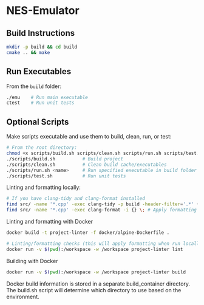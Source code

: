 # NES-Emulator

## Build Instructions

```bash
mkdir -p build && cd build
cmake .. && make
```

## Run Executables

From the `build` folder:

```bash
./emu    # Run main executable
ctest    # Run unit tests
```

## Optional Scripts

Make scripts executable and use them to build, clean, run, or test:

```bash
# From the root directory:
chmod +x scripts/build.sh scripts/clean.sh scripts/run.sh scripts/test.sh
./scripts/build.sh          # Build project
./scripts/clean.sh          # Clean build cache/executables
./scripts/run.sh <name>     # Run specified executable in build folder
./scripts/test.sh           # Run unit tests
```

Linting and formatting locally:

```bash
# If you have clang-tidy and clang-format installed
find src/ -name '*.cpp' -exec clang-tidy -p build -header-filter='.*' {} \\; # Linting
find src/ -name '*.cpp' -exec clang-format -i {} \; # Apply formatting
```

Linting and formatting with Docker

```bash
docker build -t project-linter -f docker/alpine-Dockerfile .

# Linting/formatting checks (this will apply formatting when run locally)
docker run -v $(pwd):/workspace -w /workspace project-linter lint
```

Building with Docker

```bash
docker run -v $(pwd):/workspace -w /workspace project-linter build
```

Docker build information is stored in a separate build_container directory. The build.sh
script will determine which directory to use based on the environment.